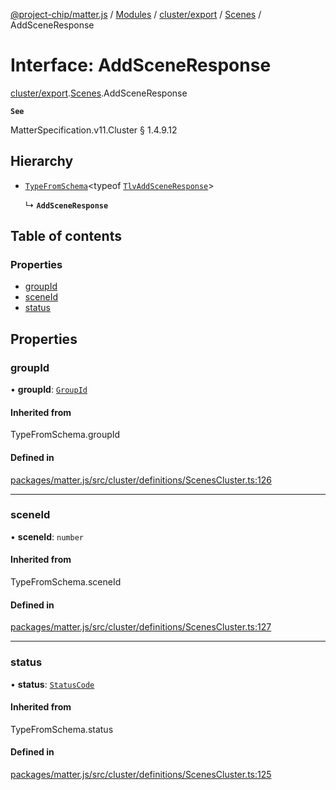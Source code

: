 [@project-chip/matter.js](../README.md) / [Modules](../modules.md) / [cluster/export](../modules/cluster_export.md) / [Scenes](../modules/cluster_export.Scenes.md) / AddSceneResponse

# Interface: AddSceneResponse

[cluster/export](../modules/cluster_export.md).[Scenes](../modules/cluster_export.Scenes.md).AddSceneResponse

**`See`**

MatterSpecification.v11.Cluster § 1.4.9.12

## Hierarchy

- [`TypeFromSchema`](../modules/tlv_export.md#typefromschema)\<typeof [`TlvAddSceneResponse`](../modules/cluster_export.Scenes.md#tlvaddsceneresponse)\>

  ↳ **`AddSceneResponse`**

## Table of contents

### Properties

- [groupId](cluster_export.Scenes.AddSceneResponse.md#groupid)
- [sceneId](cluster_export.Scenes.AddSceneResponse.md#sceneid)
- [status](cluster_export.Scenes.AddSceneResponse.md#status)

## Properties

### groupId

• **groupId**: [`GroupId`](../modules/datatype_export.md#groupid)

#### Inherited from

TypeFromSchema.groupId

#### Defined in

[packages/matter.js/src/cluster/definitions/ScenesCluster.ts:126](https://github.com/project-chip/matter.js/blob/c0d55745d5279e16fdfaa7d2c564daa31e19c627/packages/matter.js/src/cluster/definitions/ScenesCluster.ts#L126)

___

### sceneId

• **sceneId**: `number`

#### Inherited from

TypeFromSchema.sceneId

#### Defined in

[packages/matter.js/src/cluster/definitions/ScenesCluster.ts:127](https://github.com/project-chip/matter.js/blob/c0d55745d5279e16fdfaa7d2c564daa31e19c627/packages/matter.js/src/cluster/definitions/ScenesCluster.ts#L127)

___

### status

• **status**: [`StatusCode`](../enums/protocol_interaction_export.StatusCode.md)

#### Inherited from

TypeFromSchema.status

#### Defined in

[packages/matter.js/src/cluster/definitions/ScenesCluster.ts:125](https://github.com/project-chip/matter.js/blob/c0d55745d5279e16fdfaa7d2c564daa31e19c627/packages/matter.js/src/cluster/definitions/ScenesCluster.ts#L125)
